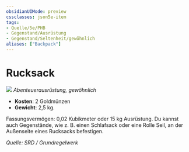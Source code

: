 ```yaml
---
obsidianUIMode: preview
cssclasses: json5e-item
tags:
- Quelle/5e/PHB
- Gegenstand/Ausrüstung
- Gegenstand/Seltenheit/gewöhnlich
aliases: ["Backpack"]
---
```

# Rucksack
![](../../../99%20-%20Setup/Files/Bildersammlung/Symbolik/Gegenstände.webp#token)
*Abenteuerausrüstung, gewöhnlich*  

- **Kosten**: 2 Goldmünzen
- **Gewicht**: 2,5 kg.

Fassungsvermögen: 0,02 Kubikmeter oder 15 kg Ausrüstung. Du kannst auch Gegenstände, wie z. B. einen Schlafsack oder eine Rolle Seil, an der Außenseite eines Rucksacks befestigen.

*Quelle: SRD / Grundregelwerk*